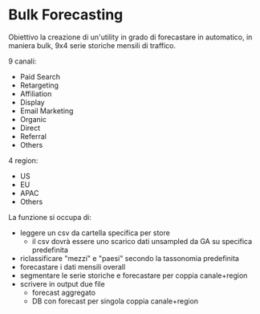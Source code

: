 # Bulk Forecasting

Obiettivo la creazione di un'utility in grado di forecastare in automatico, in maniera bulk, 9x4 serie storiche mensili di traffico.

9 canali:
- Paid Search
- Retargeting
- Affiliation
- Display
- Email Marketing
- Organic
- Direct
- Referral
- Others

4 region:
- US
- EU
- APAC
- Others

La funzione si occupa di:
- leggere un csv da cartella specifica per store
  - il csv dovrà essere uno scarico dati unsampled da GA su specifica predefinita
- riclassificare "mezzi" e "paesi" secondo la tassonomia predefinita
- forecastare i dati mensili overall
- segmentare le serie storiche e forecastare per coppia canale+region
- scrivere in output due file
  - forecast aggregato
  - DB con forecast per singola coppia canale+region
